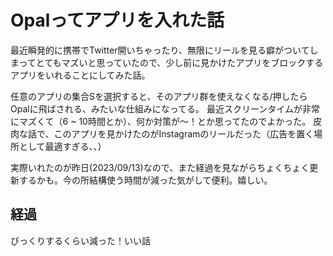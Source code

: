 # Opalってアプリを入れた話
最近瞬発的に携帯でTwitter開いちゃったり、無限にリールを見る癖がついてしまってとてもマズいと思っていたので、少し前に見かけたアプリをブロックするアプリをいれることにしてみた話。

任意のアプリの集合Sを選択すると、そのアプリ群を使えなくなる/押したらOpalに飛ばされる、みたいな仕組みになってる。
最近スクリーンタイムが非常にマズくて（6 ~ 10時間とか）、何か対策が～！とか思ってたのでよかった。
皮肉な話で、このアプリを見かけたのがInstagramのリールだった（広告を置く場所として最適すぎる、、）

実際いれたのが昨日(2023/09/13)なので、また経過を見ながらちょくちょく更新するかも。今の所結構使う時間が減った気がして便利。嬉しい。

## 経過
びっくりするくらい減った！いい話